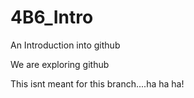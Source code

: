 # 4B6_Intro
An Introduction into github

We are exploring github

This isnt meant for this branch....ha ha ha!
